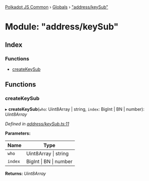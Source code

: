 [Polkadot JS Common](../README.md) › [Globals](../globals.md) › ["address/keySub"](_address_keysub_.md)

# Module: "address/keySub"

## Index

### Functions

* [createKeySub](_address_keysub_.md#createkeysub)

## Functions

###  createKeySub

▸ **createKeySub**(`who`: Uint8Array | string, `index`: BigInt | BN | number): *Uint8Array*

*Defined in [address/keySub.ts:11](https://github.com/polkadot-js/common/blob/b00d4956/packages/util-crypto/src/address/keySub.ts#L11)*

**Parameters:**

Name | Type |
------ | ------ |
`who` | Uint8Array &#124; string |
`index` | BigInt &#124; BN &#124; number |

**Returns:** *Uint8Array*
